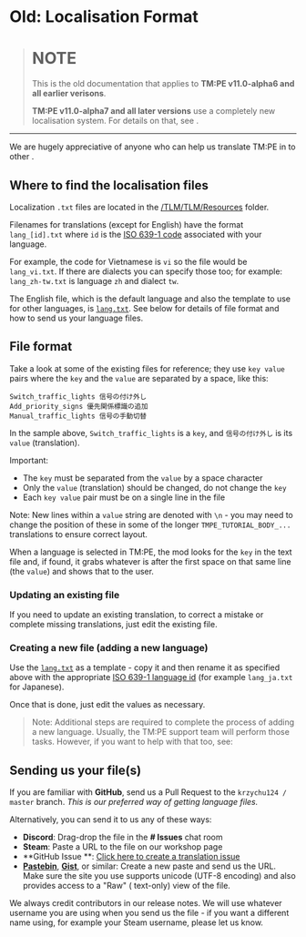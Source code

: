# Old: Localisation Format

> # NOTE
> This is the old documentation that applies to **TM:PE v11.0-alpha6 and all earlier verisons**.
>
> **TM:PE v11.0-alpha7 and all later versions** use a completely new localisation system. For details on that,
> see [](Localisation.md).

----

We are hugely appreciative of anyone who can help us translate TM:PE in to other [](Languages.md).

## Where to find the localisation files

Localization `.txt` files are located in
the [/TLM/TLM/Resources](https://github.com/krzychu124/Cities-Skylines-Traffic-Manager-President-Edition/tree/master/TLM/TLM/Resources)
folder.

Filenames for translations (except for English) have the format `lang_[id].txt` where `id` is
the [ISO 639-1 code](https://en.wikipedia.org/wiki/List_of_ISO_639-1_codes) associated with your language.

For example, the code for Vietnamese is `vi` so the file would be `lang_vi.txt`. If there are dialects you can specify
those too; for example: `lang_zh-tw.txt` is language `zh` and dialect `tw`.

The English file, which is the default language and also the template to use for other languages,
is [`lang.txt`](https://github.com/krzychu124/Cities-Skylines-Traffic-Manager-President-Edition/blob/master/TLM/TLM/Resources/lang.txt).
See below for details of file format and how to send us your language files.

## File format

Take a look at some of the existing files for reference; they use `key value` pairs where the `key` and the `value` are
separated by a space, like this:

```
Switch_traffic_lights 信号の付け外し
Add_priority_signs 優先関係標識の追加
Manual_traffic_lights 信号の手動切替
```

In the sample above, `Switch_traffic_lights` is a `key`, and `信号の付け外し` is its `value` (translation).

Important:

* The `key` must be separated from the `value` by a space character
* Only the `value` (translation) should be changed, do not change the `key`
* Each `key value` pair must be on a single line in the file

Note: New lines within a `value` string are denoted with `\n` - you may need to change the position of these in some of
the longer `TMPE_TUTORIAL_BODY_...` translations to ensure correct layout.

When a language is selected in TM:PE, the mod looks for the `key` in the text file and, if found, it grabs whatever is
after the first space on that same line (the `value`) and shows that to the user.

### Updating an existing file

If you need to update an existing translation, to correct a mistake or complete missing translations, just edit the
existing file.

### Creating a new file (adding a new language)

Use
the [`lang.txt`](https://github.com/krzychu124/Cities-Skylines-Traffic-Manager-President-Edition/blob/master/TLM/TLM/Resources/lang.txt)
as a template - copy it and then rename it as specified above with the
appropriate [ISO 639-1 language id](https://en.wikipedia.org/wiki/List_of_ISO_639-1_codes) (for example `lang_ja.txt`
for Japanese).

Once that is done, just edit the values as necessary.

> Note: Additional steps are required to complete the process of adding a new language. Usually, the TM:PE support team
> will perform those tasks. However, if you want to help with that too,
> see: [](Adding-a-new-language.md)

## Sending us your file(s)

If you are familiar with **GitHub**, send us a Pull Request to the `krzychu124 / master` branch. _This is our preferred
way of getting language files._

Alternatively, you can send it to us any of these ways:

* **Discord**: Drag-drop the file in the **# Issues** chat room
* **Steam**: Paste a URL to the file on our workshop page
* **GitHub Issue
  **: [Click here to create a translation issue](https://github.com/krzychu124/Cities-Skylines-Traffic-Manager-President-Edition/issues/new?labels=localisation%2C+triage&template=translation-update.md)
* [**Pastebin**](https://pastebin.com/), [**Gist**](https://gist.github.com/), or similar: Create a new paste and send
  us the URL. Make sure the site you use supports unicode (UTF-8 encoding) and also provides access to a "Raw" (
  text-only) view of the file.

We always credit contributors in our release notes. We will use whatever username you are using when you send us the
file - if you want a different name using, for example your Steam username, please let us know.